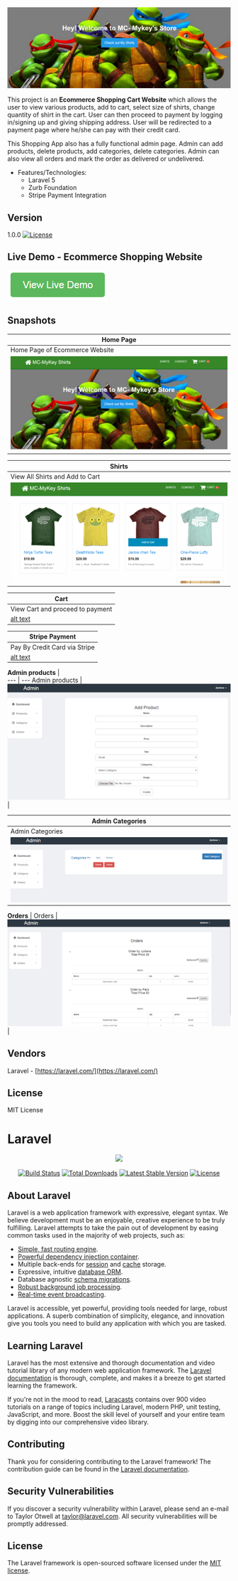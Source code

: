 <p align="center">
  <br><br>
  <img src="https://github.com/Jyotsna-Singh/Ecommerce/blob/master/public/images/title.PNG">
</p>

This project is an **Ecommerce Shopping Cart Website** which allows the user to view various products, add to cart, select size of shirts, change quantity of shirt in the cart. User can then proceed to payment by logging in/signing up and giving shipping address. User will be redirected to a payment page where he/she can pay with their credit card.

This Shopping App also has a fully functional admin page. Admin can add products, delete products, add categories, delete categories. Admin can also view all orders and mark the order as delivered or undelivered.

* Features/Technologies: 
  * Laravel 5
  * Zurb Foundation
  * Stripe Payment Integration

## Version
1.0.0 [![License](https://img.shields.io/packagist/l/cakephp/app.svg?style=flat-square)](http://jyotsnasingh.com/projects/Laravel/Ecommerce/)

## Live Demo - Ecommerce Shopping Website
[![alt tag](https://github.com/Jyotsna-Singh/SearchVidz-YoutubeAPI/blob/master/img/green-button.PNG)](http://jyotsnasingh.com/projects/Laravel/Ecommerce/)

## Snapshots

**Home Page** |  
--- | 
Home Page of Ecommerce Website | 
![alt text](https://github.com/Jyotsna-Singh/Ecommerce/blob/master/public/images/home.PNG "Home")  |  !

**Shirts** |
--- |
View All Shirts and Add to Cart | 
![alt text](https://github.com/Jyotsna-Singh/Ecommerce/blob/master/public/images/shirts.PNG "Shirts")  |
 
**Cart** |
--- |
View Cart and proceed to payment |
[alt text](https://github.com/Jyotsna-Singh/Ecommerce/blob/master/public/images/cart.PNG "Cart") |

**Stripe Payment** |
--- |
Pay By Credit Card via Stripe |
[alt text](https://github.com/Jyotsna-Singh/Ecommerce/blob/master/public/images/stripe.PNG "Stripe") |

**Admin products** |  
--- |  --- 
Admin products |   
![alt text](https://github.com/Jyotsna-Singh/Ecommerce/blob/master/public/images/addproduct.PNG "Products")  |  

**Admin Categories** |
--- |
Admin Categories  |
![alt text](https://github.com/Jyotsna-Singh/Ecommerce/blob/master/public/images/addcategory.PNG "Categories")  |

**Orders** |
Orders |
![alt text](https://github.com/Jyotsna-Singh/Ecommerce/blob/master/public/images/orders.PNG "Orders") |

## Vendors
Laravel - [https://laravel.com/](https://laravel.com/) 


## License
MIT License

# Laravel
<p align="center"><img src="https://laravel.com/assets/img/components/logo-laravel.svg"></p>

<p align="center">
<a href="https://travis-ci.org/laravel/framework"><img src="https://travis-ci.org/laravel/framework.svg" alt="Build Status"></a>
<a href="https://packagist.org/packages/laravel/framework"><img src="https://poser.pugx.org/laravel/framework/d/total.svg" alt="Total Downloads"></a>
<a href="https://packagist.org/packages/laravel/framework"><img src="https://poser.pugx.org/laravel/framework/v/stable.svg" alt="Latest Stable Version"></a>
<a href="https://packagist.org/packages/laravel/framework"><img src="https://poser.pugx.org/laravel/framework/license.svg" alt="License"></a>
</p>

## About Laravel

Laravel is a web application framework with expressive, elegant syntax. We believe development must be an enjoyable, creative experience to be truly fulfilling. Laravel attempts to take the pain out of development by easing common tasks used in the majority of web projects, such as:

- [Simple, fast routing engine](https://laravel.com/docs/routing).
- [Powerful dependency injection container](https://laravel.com/docs/container).
- Multiple back-ends for [session](https://laravel.com/docs/session) and [cache](https://laravel.com/docs/cache) storage.
- Expressive, intuitive [database ORM](https://laravel.com/docs/eloquent).
- Database agnostic [schema migrations](https://laravel.com/docs/migrations).
- [Robust background job processing](https://laravel.com/docs/queues).
- [Real-time event broadcasting](https://laravel.com/docs/broadcasting).

Laravel is accessible, yet powerful, providing tools needed for large, robust applications. A superb combination of simplicity, elegance, and innovation give you tools you need to build any application with which you are tasked.

## Learning Laravel

Laravel has the most extensive and thorough documentation and video tutorial library of any modern web application framework. The [Laravel documentation](https://laravel.com/docs) is thorough, complete, and makes it a breeze to get started learning the framework.

If you're not in the mood to read, [Laracasts](https://laracasts.com) contains over 900 video tutorials on a range of topics including Laravel, modern PHP, unit testing, JavaScript, and more. Boost the skill level of yourself and your entire team by digging into our comprehensive video library.

## Contributing

Thank you for considering contributing to the Laravel framework! The contribution guide can be found in the [Laravel documentation](http://laravel.com/docs/contributions).

## Security Vulnerabilities

If you discover a security vulnerability within Laravel, please send an e-mail to Taylor Otwell at taylor@laravel.com. All security vulnerabilities will be promptly addressed.

## License

The Laravel framework is open-sourced software licensed under the [MIT license](http://opensource.org/licenses/MIT).

